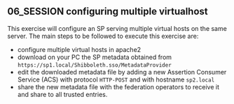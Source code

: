 ## 06_SESSION configuring multiple virtualhost
   This exercise will configure an SP serving multiple virtual hosts on the same server.
   The main steps to be followed to execute this exercise are:
   * configure multiple virtual hosts in apache2
   * download on your PC the SP metadata obtained from ``https://sp1.local/Shibboleth.sso/MetadataProvider``
   * edit the downloaded metadata file by adding a new Assertion Consumer Service (ACS) with protocol ``HTTP-POST`` and with hostname ``sp2.local``
   * share the new metadata file with the federation operators to receive it and share to all trusted entries.
